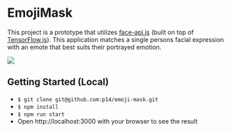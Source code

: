 # EmojiMask

This project is a prototype that utilizes [face-api.js](https://github.com/justadudewhohacks/face-api.js/) (built on top of [TensorFlow.js](https://github.com/tensorflow/tfjs)). This application matches a single persons facial expression with an emote that best suits their portrayed emotion.

![](https://media.giphy.com/media/Jr5V9v5aGbT1pFwac5/giphy.gif)

## Getting Started (Local)
* `$ git clone git@github.com:p14/emoji-mask.git`
* `$ npm install`
* `$ npm run start`
* Open http://localhost:3000 with your browser to see the result
